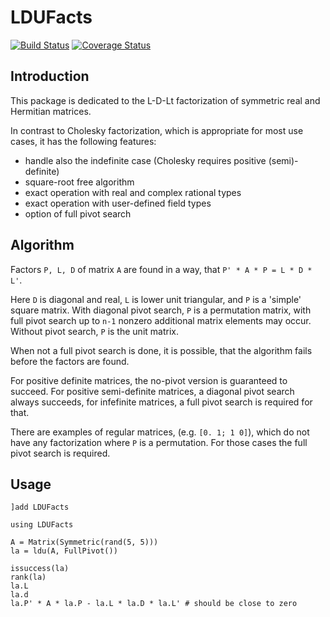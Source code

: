 # LDUFacts

[![Build Status][gha-img]][gha-url]     [![Coverage Status][codecov-img]][codecov-url]

## Introduction

This package is dedicated to the L-D-Lt factorization of symmetric real and Hermitian matrices.

In contrast to Cholesky factorization, which is appropriate for most use cases, it has the following features:

- handle also the indefinite case (Cholesky requires positive (semi)-definite)
- square-root free algorithm
- exact operation with real and complex rational types
- exact operation with user-defined field types
- option of full pivot search

## Algorithm

Factors `P, L, D` of matrix `A` are found in a way, that `P' * A * P = L * D * L'`.

Here `D` is diagonal and real, `L` is lower unit triangular, and `P` is a 'simple' square matrix.
With diagonal pivot search, `P` is a permutation matrix, with full pivot search up to `n-1` nonzero additional matrix elements may occur.
Without pivot search, `P` is the unit matrix.

When not a full pivot search is done, it is possible, that the algorithm fails before the factors are found.

For positive definite matrices, the no-pivot version is guaranteed to succeed. For positive semi-definite matrices,
a diagonal pivot search always succeeds, for infefinite matrices, a full pivot search is required for that.

There are examples of regular matrices, (e.g. `[0. 1; 1 0]`), which do not have any factorization where `P` is a permutation. For those cases
the full pivot search is required.

## Usage

    ]add LDUFacts

    using LDUFacts
    
    A = Matrix(Symmetric(rand(5, 5)))
    la = ldu(A, FullPivot())
    
    issuccess(la)
    rank(la)
    la.L
    la.d
    la.P' * A * la.P - la.L * la.D * la.L' # should be close to zero

[gha-img]: https://github.com/KlausC/LDUFacts.jl/actions/workflows/CI.yml/badge.svg
[gha-url]: https://github.com/KlausC/LDUFacts.jl/actions/workflows/CI.yml

[codecov-img]: https://codecov.io/gh/KlausC/LDUFacts.jl/branch/main/graph/badge.svg
[codecov-url]: https://codecov.io/gh/KlausC/LDUFacts.jl
